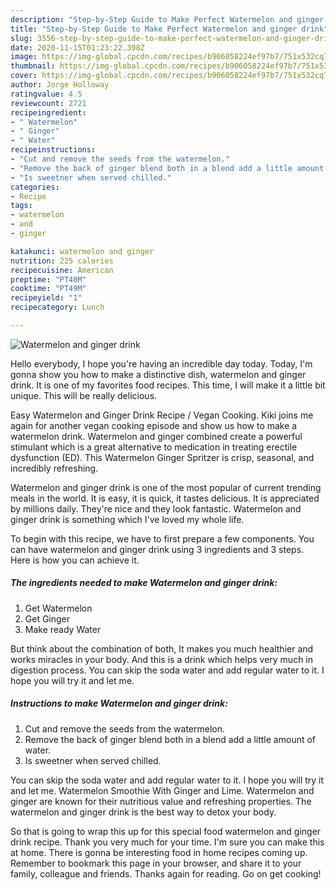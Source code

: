 ```yaml
---
description: "Step-by-Step Guide to Make Perfect Watermelon and ginger drink"
title: "Step-by-Step Guide to Make Perfect Watermelon and ginger drink"
slug: 3556-step-by-step-guide-to-make-perfect-watermelon-and-ginger-drink
date: 2020-11-15T01:23:22.398Z
image: https://img-global.cpcdn.com/recipes/b906058224ef97b7/751x532cq70/watermelon-and-ginger-drink-recipe-main-photo.jpg
thumbnail: https://img-global.cpcdn.com/recipes/b906058224ef97b7/751x532cq70/watermelon-and-ginger-drink-recipe-main-photo.jpg
cover: https://img-global.cpcdn.com/recipes/b906058224ef97b7/751x532cq70/watermelon-and-ginger-drink-recipe-main-photo.jpg
author: Jorge Holloway
ratingvalue: 4.5
reviewcount: 2721
recipeingredient:
- " Watermelon"
- " Ginger"
- " Water"
recipeinstructions:
- "Cut and remove the seeds from the watermelon."
- "Remove the back of ginger blend both in a blend add a little amount of water."
- "Is sweetner when served chilled."
categories:
- Recipe
tags:
- watermelon
- and
- ginger

katakunci: watermelon and ginger 
nutrition: 225 calories
recipecuisine: American
preptime: "PT40M"
cooktime: "PT49M"
recipeyield: "1"
recipecategory: Lunch

---
```



![Watermelon and ginger drink](https://img-global.cpcdn.com/recipes/b906058224ef97b7/751x532cq70/watermelon-and-ginger-drink-recipe-main-photo.jpg)

Hello everybody, I hope you're having an incredible day today. Today, I'm gonna show you how to make a distinctive dish, watermelon and ginger drink. It is one of my favorites food recipes. This time, I will make it a little bit unique. This will be really delicious.

Easy Watermelon and Ginger Drink Recipe / Vegan Cooking. Kiki joins me again for another vegan cooking episode and show us how to make a watermelon drink. Watermelon and ginger combined create a powerful stimulant which is a great alternative to medication in treating erectile dysfunction (ED). This Watermelon Ginger Spritzer is crisp, seasonal, and incredibly refreshing.

Watermelon and ginger drink is one of the most popular of current trending meals in the world. It is easy, it is quick, it tastes delicious. It is appreciated by millions daily. They're nice and they look fantastic. Watermelon and ginger drink is something which I've loved my whole life.


To begin with this recipe, we have to first prepare a few components. You can have watermelon and ginger drink using 3 ingredients and 3 steps. Here is how you can achieve it.

<!--inarticleads1-->

##### The ingredients needed to make Watermelon and ginger drink:

1. Get  Watermelon
1. Get  Ginger
1. Make ready  Water


But think about the combination of both, It makes you much healthier and works miracles in your body. And this is a drink which helps very much in digestion process. You can skip the soda water and add regular water to it. I hope you will try it and let me. 

<!--inarticleads2-->

##### Instructions to make Watermelon and ginger drink:

1. Cut and remove the seeds from the watermelon.
1. Remove the back of ginger blend both in a blend add a little amount of water.
1. Is sweetner when served chilled.


You can skip the soda water and add regular water to it. I hope you will try it and let me. Watermelon Smoothie With Ginger and Lime. Watermelon and ginger are known for their nutritious value and refreshing properties. The watermelon and ginger drink is the best way to detox your body. 

So that is going to wrap this up for this special food watermelon and ginger drink recipe. Thank you very much for your time. I'm sure you can make this at home. There is gonna be interesting food in home recipes coming up. Remember to bookmark this page in your browser, and share it to your family, colleague and friends. Thanks again for reading. Go on get cooking!
